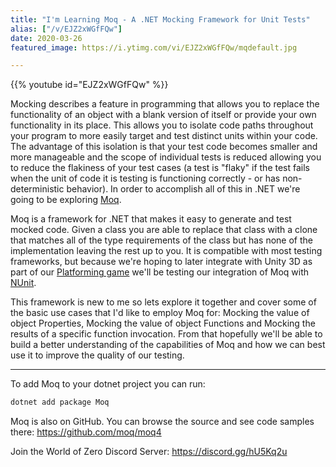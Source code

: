 ```yaml
---
title: "I'm Learning Moq - A .NET Mocking Framework for Unit Tests"
alias: ["/v/EJZ2xWGfFQw"]
date: 2020-03-26
featured_image: https://i.ytimg.com/vi/EJZ2xWGfFQw/mqdefault.jpg

---
```


{{% youtube id="EJZ2xWGfFQw" %}}

Mocking describes a feature in programming that allows you to replace the functionality of an object with a blank version of itself or provide your own functionality in its place. This allows you to isolate code paths throughout your program to more easily target and test distinct units within your code. The advantage of this isolation is that your test code becomes smaller and more manageable and the scope of individual tests is reduced allowing you to reduce the flakiness of your test cases (a test is "flaky" if the test fails when the unit of code it is testing is functioning correctly - or has non-deterministic  behavior). In order to accomplish all of this in .NET we're going to be exploring [Moq](https://github.com/moq/moq4).

Moq is a framework for .NET that makes it easy to generate and test mocked code. Given a class you are able to replace that class with a clone that matches all of the type requirements of the class but has none of the implementation leaving the rest up to you. It is compatible with most testing frameworks, but because we're hoping to later integrate with Unity 3D as part of our [Platforming game](https://www.youtube.com/playlist?list=PLEwYhelKHmigkz97T76r2bCt7wfG_1pPE) we'll be testing our integration of Moq with [NUnit](https://nunit.org/).

This framework is new to me so lets explore it together and cover some of the basic use cases that I'd like to employ Moq for: Mocking the value of object Properties, Mocking the value of object Functions and Mocking the results of a specific function invocation. From that hopefully we'll be able to build a better understanding of the capabilities of Moq and how we can best use it to improve the quality of our testing.

***

To add Moq to your dotnet project you can run:

```ps1
dotnet add package Moq
```

Moq is also on GitHub. You can browse the source and see code samples there: https://github.com/moq/moq4

Join the World of Zero Discord Server: https://discord.gg/hU5Kq2u